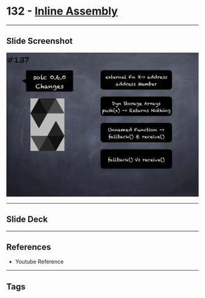 # 132 - [Inline Assembly](Inline%20Assembly.md)


___
## Slide Screenshot
![132.png](../images/solidity201/132.png)
___
## Slide Deck

___
## References
- Youtube Reference
___
## Tags
